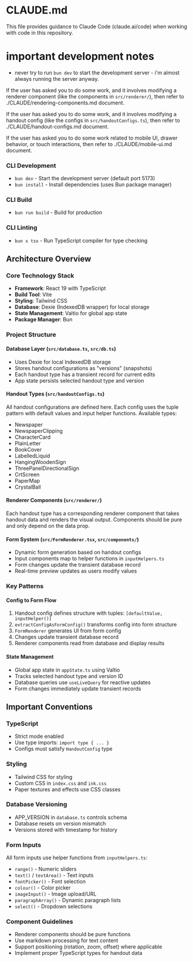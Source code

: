 # CLAUDE.md

This file provides guidance to Claude Code (claude.ai/code) when working with code in this repository.

# important development notes

- never try to run `bun dev` to start the development server - i'm almost always running the server anyway.

If the user has asked you to do some work, and it involves modifying a renderer component (like the components in `src/renderer/`), then refer to ./CLAUDE/rendering-components.md document.

If the user has asked you to do some work, and it involves modifying a handout config (like the configs in `src/handoutConfigs.ts`), then refer to ./CLAUDE/handout-configs.md document.

If the user has asked you to do some work related to mobile UI, drawer behavior, or touch interactions, then refer to ./CLAUDE/mobile-ui.md document.

### CLI Development

- `bun dev` - Start the development server (default port 5173)
- `bun install` - Install dependencies (uses Bun package manager)

### CLI Build

- `bun run build` - Build for production

### CLI Linting

- `bun x tsx` - Run TypeScript compiler for type checking

## Architecture Overview

### Core Technology Stack

- **Framework**: React 19 with TypeScript
- **Build Tool**: Vite
- **Styling**: Tailwind CSS
- **Database**: Dexie (IndexedDB wrapper) for local storage
- **State Management**: Valtio for global app state
- **Package Manager**: Bun

### Project Structure

#### Database Layer (`src/database.ts`, `src/db.ts`)

- Uses Dexie for local IndexedDB storage
- Stores handout configurations as "versions" (snapshots)
- Each handout type has a transient record for current edits
- App state persists selected handout type and version

#### Handout Types (`src/handoutConfigs.ts`)

All handout configurations are defined here. Each config uses the tuple pattern with default values and input helper functions. Available types:

- Newspaper
- NewspaperClipping
- CharacterCard
- PlainLetter
- BookCover
- LabelledLiquid
- HangingWoodenSign
- ThreePanelDirectionalSign
- CrtScreen
- PaperMap
- CrystalBall

#### Renderer Components (`src/renderer/`)

Each handout type has a corresponding renderer component that takes handout data and renders the visual output. Components should be pure and only depend on the data prop.

#### Form System (`src/FormRenderer.tsx`, `src/components/`)

- Dynamic form generation based on handout configs
- Input components map to helper functions in `inputHelpers.ts`
- Form changes update the transient database record
- Real-time preview updates as users modify values

### Key Patterns

#### Config to Form Flow

1. Handout config defines structure with tuples: `[defaultValue, inputHelper()]`
2. `extractConfigAsFormConfig()` transforms config into form structure
3. `FormRenderer` generates UI from form config
4. Changes update transient database record
5. Renderer components read from database and display results

#### State Management

- Global app state in `appState.ts` using Valtio
- Tracks selected handout type and version ID
- Database queries use `useLiveQuery` for reactive updates
- Form changes immediately update transient records

## Important Conventions

### TypeScript

- Strict mode enabled
- Use type imports: `import type { ... }`
- Configs must satisfy `HandoutConfig` type

### Styling

- Tailwind CSS for styling
- Custom CSS in `index.css` and `ink.css`
- Paper textures and effects use CSS classes

### Database Versioning

- APP_VERSION in `database.ts` controls schema
- Database resets on version mismatch
- Versions stored with timestamp for history

### Form Inputs

All form inputs use helper functions from `inputHelpers.ts`:

- `range()` - Numeric sliders
- `text()` / `textArea()` - Text inputs
- `fontPicker()` - Font selection
- `colour()` - Color picker
- `imageInput()` - Image upload/URL
- `paragraphArray()` - Dynamic paragraph lists
- `select()` - Dropdown selections

### Component Guidelines

- Renderer components should be pure functions
- Use markdown processing for text content
- Support positioning (rotation, zoom, offset) where applicable
- Implement proper TypeScript types for handout data
